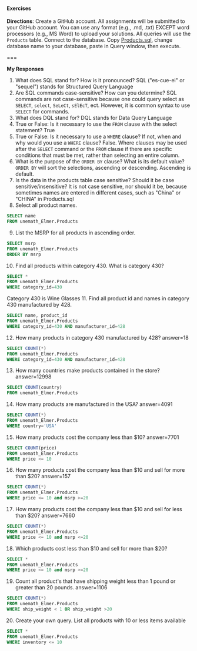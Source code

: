 #### Exercises
 
 **Directions**: Create a GitHub account.  All assignments will be submitted to your GitHub account.  You can use any format (e.g., .md, .txt) EXCEPT word processors (e.g., MS Word) to upload your solutions.  All queries will use the `Products` table.  Connect to the database.  Copy [Products.sql](https://github.com/jamesquinlan/mat301/tree/master/products), change database name to your database, paste in Query window, then execute.
 
 ===
 
 **My Responses**
 
 1. What does SQL stand for?  How is it pronounced?
SQL ("es-cue-el" or "sequel") stands for Structured Query Language
 2. Are SQL commands case-sensitive?  How can you determine? 
SQL commands are not case-sensitive because one could query select as `SELECT`, `select`, `SeLeCt`, `sElEcT`, ect. However, it is common syntax to use `SELECT` for commands.
 3. What does DQL stand for?
DQL stands for Data Query Language
 4. True or False:  Is it necessary to use the `FROM` clause with the select statement? 
True
 5. True or False:  Is it necessary to use a `WHERE` clause?  If not, when and why would you use a `WHERE` clause?
False. Where clauses may be used after the `SELECT` command or the `FROM` clause if there are specific conditions that must be met, rather than selecting an entire column.
 6. What is the purpose of the `ORDER BY` clause?  What is its default value?  
`ORDER BY` will sort the selections, ascending or descending. Ascending is default.
 7. Is the data in the products table case sensitive?  Should it be case sensitive/insensitive? 
It is not case sensitive, nor should it be, because sometimes names are entered in different cases, such as "China" or "CHINA" in Products.sql
 8. Select all product names.
```SQL
SELECT name
FROM unemath_Elmer.Products
```
 9. List the MSRP for all products in ascending order.
```SQL
SELECT msrp
FROM unemath_Elmer.Products
ORDER BY msrp
```
 10. Find all products within  category 430.  What is category 430?
```SQL
SELECT *
FROM unemath_Elmer.Products
WHERE category_id=430
```
Category 430 is Wine Glasses
 11. Find all product id and names in category 430 manufactured by 428.
```SQL
SELECT name, product_id
FROM unemath_Elmer.Products
WHERE category_id=430 AND manufacturer_id=428
```
 12. How many products in category 430 manufactured by 428?
answer=18
```SQL
SELECT COUNT(*)
FROM unemath_Elmer.Products
WHERE category_id=430 AND manufacturer_id=428
```
 13. How many countries make products contained in the store?
answer=12998
```SQL
SELECT COUNT(country)
FROM unemath_Elmer.Products
```
 14. How many products are manufactured in the USA?
answer=4091
```SQL
SELECT COUNT(*)
FROM unemath_Elmer.Products
WHERE country='USA'
```
 15. How many products cost the company less than $10?
answer=7701
```SQL
SELECT COUNT(price)
FROM unemath_Elmer.Products
WHERE price <= 10
```
 16. How many products cost the company less than $10 and sell for more than $20?
answer=157
```SQL
SELECT COUNT(*)
FROM unemath_Elmer.Products
WHERE price <= 10 and msrp >=20
```
 17. How many products cost the company less than $10 and sell for less than $20?
answer=7660
```SQL
SELECT COUNT(*)
FROM unemath_Elmer.Products
WHERE price <= 10 and msrp <=20
```
 18. Which products cost less than $10 and sell for more than $20?
```SQL
SELECT *
FROM unemath_Elmer.Products
WHERE price <= 10 and msrp >=20
```
 19. Count all product's that have shipping weight less than 1 pound or greater than 20 pounds.
answer=1106
```SQL
SELECT COUNT(*)
FROM unemath_Elmer.Products
WHERE ship_weight < 1 OR ship_weight >20
```
 20. Create your own query.
List all products with 10 or less items available
```SQL
SELECT *
FROM unemath_Elmer.Products
WHERE inventory <= 10
```
